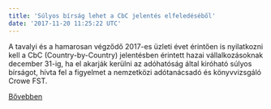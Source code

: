 ```yaml
---
title: 'Súlyos bírság lehet a CbC jelentés elfeledéséből'
date: '2017-11-20 11:25:22 UTC'
---
```


A tavalyi és a hamarosan végződő 2017-es üzleti évet érintően is nyilatkozni kell a CbC (Country-by-Country) jelentésben érintett hazai vállalkozásoknak december 31-ig, ha el akarják kerülni az adóhatóság által kiróható súlyos bírságot, hívta fel a figyelmet a nemzetközi adótanácsadó és könyvvizsgáló Crowe FST.


[Bővebben](http://ift.tt/2z1Adxz)
